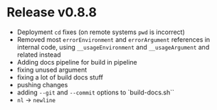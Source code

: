 # Release v0.8.8

- Deployment `cd` fixes (on remote systems `pwd` is incorrect)
- Removed most `errorEnvironment` and `errorArgument` references in internal code, using `__usageEnvironment` and `__usageArgument` and related instead
- Adding docs pipeline for build in pipeline
- fixing unused argument
- fixing a lot of build docs stuff
- pushing changes
- adding `--git` and `--commit` options to `build-docs.sh``
- `nl` -> `newline`
